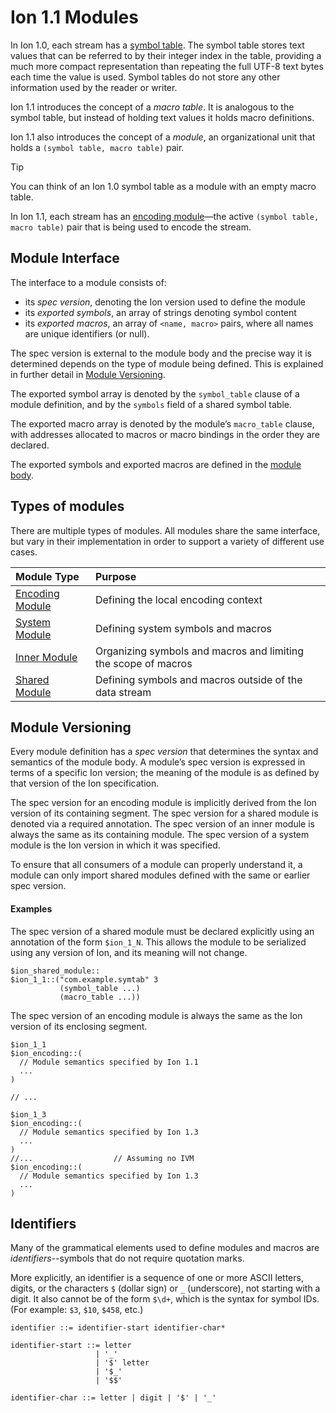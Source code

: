 # Ion 1.1 Modules

In Ion 1.0, each stream has a [symbol table](https://amazon-ion.github.io/ion-docs/docs/symbols.html#processing-of-symbol-tables). The symbol table stores text values that can be referred to by their integer index in the table, providing a much more compact representation than repeating the full UTF-8 text bytes each time the value is used. Symbol tables do not store any other information used by the reader or writer.

Ion 1.1 introduces the concept of a _macro table_. It is analogous to the symbol table, but instead of holding text values it holds macro definitions.

Ion 1.1 also introduces the concept of a _module_, an organizational unit that holds a `(symbol table, macro table)` pair.

> [!TIP]
> You can think of an Ion 1.0 symbol table as a module with an empty macro table.

In Ion 1.1, each stream has an [encoding module](modules/encoding_module.md)—the active `(symbol table, macro table)` pair that is being used to encode the stream.

## Module Interface

The interface to a module consists of:

* its _spec version_, denoting the Ion version used to define the module
* its _exported symbols_, an array of strings denoting symbol content
* its _exported macros_, an array of `<name, macro>` pairs, where all names are unique identifiers (or null).

The spec version is external to the module body and the precise way it is determined depends on the type of module being defined. This is explained in further detail in [Module Versioning](#module-versioning).

The exported symbol array is denoted by the `symbol_table` clause of a module definition, and
by the `symbols` field of a shared symbol table.

The exported macro array is denoted by the module’s `macro_table` clause, with addresses
allocated to macros or macro bindings in the order they are declared.

The exported symbols and exported macros are defined in the [module body](body.md).


## Types of modules

There are multiple types of modules.
All modules share the same interface, but vary in their implementation in order to support a variety of different use cases.

| Module Type                                   | Purpose                                                        |
|:----------------------------------------------|:---------------------------------------------------------------|
| [Encoding Module](modules/encoding_module.md) | Defining the local encoding context                            |
| [System Module](modules/system_module.md)     | Defining system symbols and macros                             |
| [Inner Module](modules/inner_modules.md)      | Organizing symbols and macros and limiting the scope of macros |
| [Shared Module](modules/shared_modules.md)    | Defining symbols and macros outside of the data stream         |


## Module Versioning

Every module definition has a _spec version_ that determines the syntax and semantics of the module body.
A module’s spec version is expressed in terms of a specific Ion version; the meaning of the module is as defined by that version of the Ion specification.

The spec version for an encoding module is implicitly derived from the Ion version of its containing segment.
The spec version for a shared module is denoted via a required annotation.
The spec version of an inner module is always the same as its containing module.
The spec version of a system module is the Ion version in which it was specified.

To ensure that all consumers of a module can properly understand it, a module can only import
shared modules defined with the same or earlier spec version.

#### Examples
The spec version of a shared module must be declared explicitly using an annotation of the form `$ion_1_N`.
This allows the module to be serialized using any version of Ion, and its meaning will not change.

```ion
$ion_shared_module::
$ion_1_1::("com.example.symtab" 3
           (symbol_table ...)
           (macro_table ...))
```

The spec version of an encoding module is always the same as the Ion version of its enclosing segment.

```ion
$ion_1_1
$ion_encoding::(
  // Module semantics specified by Ion 1.1
  ...
)

// ...

$ion_1_3
$ion_encoding::(
  // Module semantics specified by Ion 1.3
  ...
)
//...                  // Assuming no IVM
$ion_encoding::(
  // Module semantics specified by Ion 1.3
  ...
)
```

## Identifiers

Many of the grammatical elements used to define modules and macros are _identifiers_--symbols that do not require quotation marks.

More explicitly, an identifier is a sequence of one or more ASCII letters, digits, or the characters `$` (dollar sign) or `_` (underscore), not starting with a digit. It also cannot be of the form `$\d+`, which is the syntax for symbol IDs. (For example: `$3`, `$10`, `$458`, etc.)

```bnf
identifier ::= identifier-start identifier-char*

identifier-start ::= letter 
                   | '_' 
                   | '$' letter 
                   | '$_' 
                   | '$$' 

identifier-char ::= letter | digit | '$' | '_'
```
